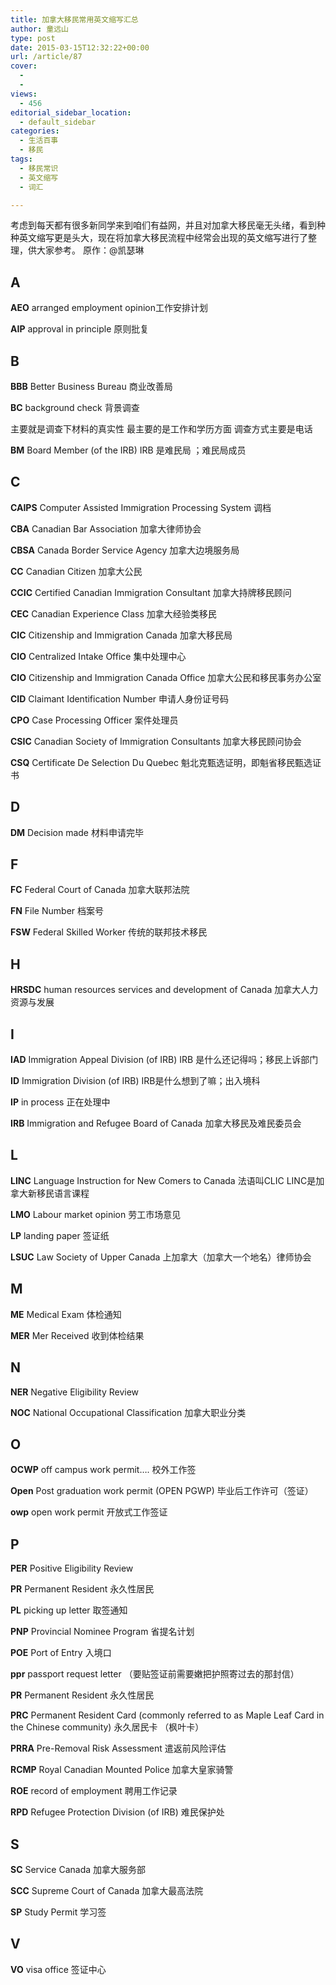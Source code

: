 ```yaml
---
title: 加拿大移民常用英文缩写汇总
author: 童远山
type: post
date: 2015-03-15T12:32:22+00:00
url: /article/87
cover:
  - 
  - 
views:
  - 456
editorial_sidebar_location:
  - default_sidebar
categories:
  - 生活百事
  - 移民
tags:
  - 移民常识
  - 英文缩写
  - 词汇

---
```

<div>
  <p>
    考虑到每天都有很多新同学来到咱们有益网，并且对加拿大移民毫无头绪，看到种种英文缩写更是头大，现在将加拿大移民流程中经常会出现的英文缩写进行了整理，供大家参考。 原作：@凯瑟琳
  </p>
  
  <h2>
    A
  </h2>
  
  <p>
    <strong>AEO</strong> arranged employment opinion工作安排计划
  </p>
  
  <p>
    <strong>AIP</strong> approval in principle 原则批复
  </p>
  
  <h2>
    B
  </h2>
  
  <p>
    <strong>BBB</strong> Better Business Bureau 商业改善局
  </p>
  
  <p>
    <strong>BC</strong> background check 背景调查
  </p>
  
  <p>
    主要就是调查下材料的真实性 最主要的是工作和学历方面 调查方式主要是电话
  </p>
  
  <p>
    <strong>BM</strong> Board Member (of the IRB) IRB 是难民局 ；难民局成员
  </p>
  
  <h2>
    C
  </h2>
  
  <p>
    <strong>CAIPS</strong> Computer Assisted Immigration Processing System 调档
  </p>
  
  <p>
    <strong>CBA</strong> Canadian Bar Association 加拿大律师协会
  </p>
  
  <p>
    <strong>CBSA</strong> Canada Border Service Agency 加拿大边境服务局
  </p>
  
  <p>
    <strong>CC</strong> Canadian Citizen 加拿大公民
  </p>
  
  <p>
    <strong>CCIC</strong> Certified Canadian Immigration Consultant 加拿大持牌移民顾问
  </p>
  
  <p>
    <strong>CEC</strong> Canadian Experience Class 加拿大经验类移民
  </p>
  
  <p>
    <strong>CIC</strong> Citizenship and Immigration Canada 加拿大移民局
  </p>
  
  <p>
    <strong>CIO</strong> Centralized Intake Office 集中处理中心
  </p>
  
  <p>
    <strong>CIO</strong> Citizenship and Immigration Canada Office 加拿大公民和移民事务办公室
  </p>
  
  <p>
    <strong>CID</strong> Claimant Identification Number 申请人身份证号码
  </p>
  
  <p>
    <strong>CPO</strong> Case Processing Officer 案件处理员
  </p>
  
  <p>
    <strong>CSIC</strong> Canadian Society of Immigration Consultants 加拿大移民顾问协会
  </p>
  
  <p>
    <strong>CSQ</strong> Certificate De Selection Du Quebec 魁北克甄选证明，即魁省移民甄选证书
  </p>
  
  <h2>
    D
  </h2>
  
  <p>
    <strong>DM</strong> Decision made 材料申请完毕
  </p>
  
  <h2>
    F
  </h2>
  
  <p>
    <strong>FC</strong> Federal Court of Canada 加拿大联邦法院
  </p>
  
  <p>
    <strong>FN</strong> File Number 档案号
  </p>
  
  <p>
    <strong>FSW</strong> Federal Skilled Worker 传统的联邦技术移民
  </p>
  
  <h2>
    H
  </h2>
  
  <p>
    <strong>HRSDC</strong> human resources services and development of Canada 加拿大人力资源与发展
  </p>
  
  <h2>
    I
  </h2>
  
  <p>
    <strong>IAD</strong> Immigration Appeal Division (of IRB) IRB 是什么还记得吗；移民上诉部门
  </p>
  
  <p>
    <strong>ID</strong> Immigration Division (of IRB) IRB是什么想到了嘛；出入境科
  </p>
  
  <p>
    <strong>IP</strong> in process 正在处理中
  </p>
  
  <p>
    <strong>IRB</strong> Immigration and Refugee Board of Canada 加拿大移民及难民委员会
  </p>
  
  <h2>
    L
  </h2>
  
  <p>
    <strong>LINC</strong> Language Instruction for New Comers to Canada 法语叫CLIC LINC是加拿大新移民语言课程
  </p>
  
  <p>
    <strong>LMO</strong> Labour market opinion 劳工市场意见
  </p>
  
  <p>
    <strong>LP</strong> landing paper 签证纸
  </p>
  
  <p>
    <strong>LSUC</strong> Law Society of Upper Canada 上加拿大（加拿大一个地名）律师协会
  </p>
  
  <h2>
    M
  </h2>
  
  <p>
    <strong>ME</strong> Medical Exam 体检通知
  </p>
  
  <p>
    <strong>MER</strong> Mer Received 收到体检结果
  </p>
  
  <h2>
    N
  </h2>
  
  <p>
    <strong>NER</strong> Negative Eligibility Review
  </p>
  
  <p>
    <strong>NOC</strong> National Occupational Classification 加拿大职业分类
  </p>
  
  <h2>
    O
  </h2>
  
  <p>
    <strong>OCWP</strong> off campus work permit&#8230;. 校外工作签
  </p>
  
  <p>
    <strong>Open</strong> Post graduation work permit (OPEN PGWP) 毕业后工作许可（签证）
  </p>
  
  <p>
    <strong>owp</strong> open work permit 开放式工作签证
  </p>
  
  <h2>
    P
  </h2>
  
  <p>
    <strong>PER</strong> Positive Eligibility Review
  </p>
  
  <p>
    <strong>PR</strong> Permanent Resident 永久性居民
  </p>
  
  <p>
    <strong>PL</strong> picking up letter 取签通知
  </p>
  
  <p>
    <strong>PNP</strong> Provincial Nominee Program 省提名计划
  </p>
  
  <p>
    <strong>POE</strong> Port of Entry 入境口
  </p>
  
  <p>
    <strong>ppr</strong> passport request letter （要贴签证前需要嫩把护照寄过去的那封信）
  </p>
  
  <p>
    <strong>PR</strong> Permanent Resident 永久性居民
  </p>
  
  <p>
    <strong>PRC</strong> Permanent Resident Card (commonly referred to as Maple Leaf Card in the Chinese community) 永久居民卡 （枫叶卡）
  </p>
  
  <p>
    <strong>PRRA</strong> Pre-Removal Risk Assessment 遣返前风险评估
  </p>
  
  <p>
    <strong>RCMP</strong> Royal Canadian Mounted Police 加拿大皇家骑警
  </p>
  
  <p>
    <strong>ROE</strong> record of employment 聘用工作记录
  </p>
  
  <p>
    <strong>RPD</strong> Refugee Protection Division (of IRB) 难民保护处
  </p>
  
  <h2>
    S
  </h2>
  
  <p>
    <strong>SC</strong> Service Canada 加拿大服务部
  </p>
  
  <p>
    <strong>SCC</strong> Supreme Court of Canada 加拿大最高法院
  </p>
  
  <p>
    <strong>SP</strong> Study Permit 学习签
  </p>
  
  <h2>
    V
  </h2>
  
  <p>
    <strong>VO</strong> visa office 签证中心
  </p>
</div>

&nbsp;